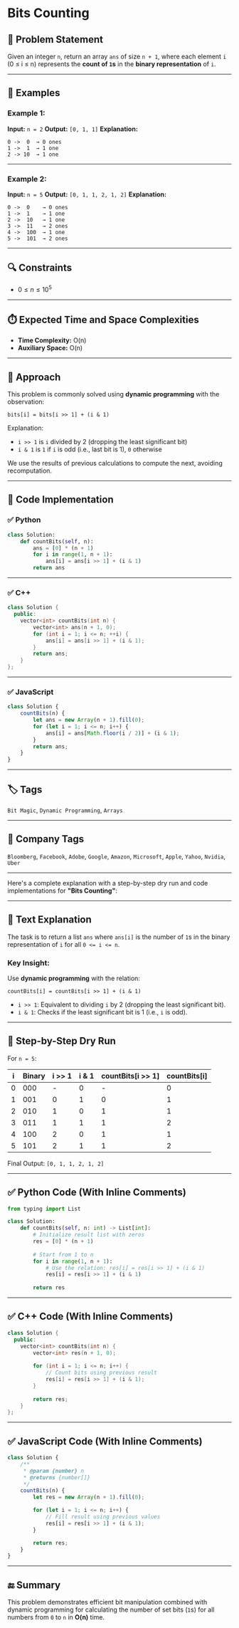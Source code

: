 # Bits Counting

## 🧩 Problem Statement

Given an integer `n`, return an array `ans` of size `n + 1`, where each element `i` (0 ≤ i ≤ n) represents the **count of `1`s** in the **binary representation** of `i`.

---

## 🧪 Examples

### Example 1:

**Input:**
`n = 2`
**Output:**
`[0, 1, 1]`
**Explanation:**

```
0 ->  0  → 0 ones  
1 ->  1  → 1 one  
2 -> 10  → 1 one  
```

---

### Example 2:

**Input:**
`n = 5`
**Output:**
`[0, 1, 1, 2, 1, 2]`
**Explanation:**

```
0 ->  0    → 0 ones  
1 ->  1    → 1 one  
2 ->  10   → 1 one  
3 ->  11   → 2 ones  
4 ->  100  → 1 one  
5 ->  101  → 2 ones  
```

---

## 🔍 Constraints

* $0 \leq n \leq 10^5$

---

## ⏱️ Expected Time and Space Complexities

* **Time Complexity:** O(n)
* **Auxiliary Space:** O(n)

---

## 🧠 Approach

This problem is commonly solved using **dynamic programming** with the observation:

```
bits[i] = bits[i >> 1] + (i & 1)
```

Explanation:

* `i >> 1` is `i` divided by 2 (dropping the least significant bit)
* `i & 1` is `1` if `i` is odd (i.e., last bit is 1), `0` otherwise

We use the results of previous calculations to compute the next, avoiding recomputation.

---

## 🚀 Code Implementation

### ✅ Python

```python
class Solution:
    def countBits(self, n):
        ans = [0] * (n + 1)
        for i in range(1, n + 1):
            ans[i] = ans[i >> 1] + (i & 1)
        return ans
```

---

### ✅ C++

```cpp
class Solution {
  public:
    vector<int> countBits(int n) {
        vector<int> ans(n + 1, 0);
        for (int i = 1; i <= n; ++i) {
            ans[i] = ans[i >> 1] + (i & 1);
        }
        return ans;
    }
};
```

---

### ✅ JavaScript

```javascript
class Solution {
    countBits(n) {
        let ans = new Array(n + 1).fill(0);
        for (let i = 1; i <= n; i++) {
            ans[i] = ans[Math.floor(i / 2)] + (i & 1);
        }
        return ans;
    }
}
```

---

## 🏷️ Tags

`Bit Magic`, `Dynamic Programming`, `Arrays`

---

## 💼 Company Tags

`Bloomberg`, `Facebook`, `Adobe`, `Google`, `Amazon`, `Microsoft`, `Apple`, `Yahoo`, `Nvidia`, `Uber`

---

Here's a complete explanation with a step-by-step dry run and code implementations for **"Bits Counting"**:

---

## 🧠 Text Explanation

The task is to return a list `ans` where `ans[i]` is the number of `1`s in the binary representation of `i` for all `0 <= i <= n`.

### Key Insight:

Use **dynamic programming** with the relation:

```
countBits[i] = countBits[i >> 1] + (i & 1)
```

* `i >> 1`: Equivalent to dividing `i` by 2 (dropping the least significant bit).
* `i & 1`: Checks if the least significant bit is 1 (i.e., `i` is odd).

---

## 🧪 Step-by-Step Dry Run

For `n = 5`:

| i | Binary | i >> 1 | i & 1 | countBits\[i >> 1] | countBits\[i] |
| - | ------ | ------ | ----- | ------------------ | ------------- |
| 0 | 000    | -      | 0     | -                  | 0             |
| 1 | 001    | 0      | 1     | 0                  | 1             |
| 2 | 010    | 1      | 0     | 1                  | 1             |
| 3 | 011    | 1      | 1     | 1                  | 2             |
| 4 | 100    | 2      | 0     | 1                  | 1             |
| 5 | 101    | 2      | 1     | 1                  | 2             |

Final Output: `[0, 1, 1, 2, 1, 2]`

---

## ✅ Python Code (With Inline Comments)

```python
from typing import List

class Solution:
    def countBits(self, n: int) -> List[int]:
        # Initialize result list with zeros
        res = [0] * (n + 1)
        
        # Start from 1 to n
        for i in range(1, n + 1):
            # Use the relation: res[i] = res[i >> 1] + (i & 1)
            res[i] = res[i >> 1] + (i & 1)
        
        return res
```

---

## ✅ C++ Code (With Inline Comments)

```cpp
class Solution {
  public:
    vector<int> countBits(int n) {
        vector<int> res(n + 1, 0);
        
        for (int i = 1; i <= n; i++) {
            // Count bits using previous result
            res[i] = res[i >> 1] + (i & 1);
        }
        
        return res;
    }
};
```

---

## ✅ JavaScript Code (With Inline Comments)

```javascript
class Solution {
    /**
     * @param {number} n
     * @returns {number[]}
     */
    countBits(n) {
        let res = new Array(n + 1).fill(0);

        for (let i = 1; i <= n; i++) {
            // Fill result using previous values
            res[i] = res[i >> 1] + (i & 1);
        }

        return res;
    }
}
```

---

## 🔚 Summary

This problem demonstrates efficient bit manipulation combined with dynamic programming for calculating the number of set bits (`1`s) for all numbers from `0` to `n` in **O(n)** time.
